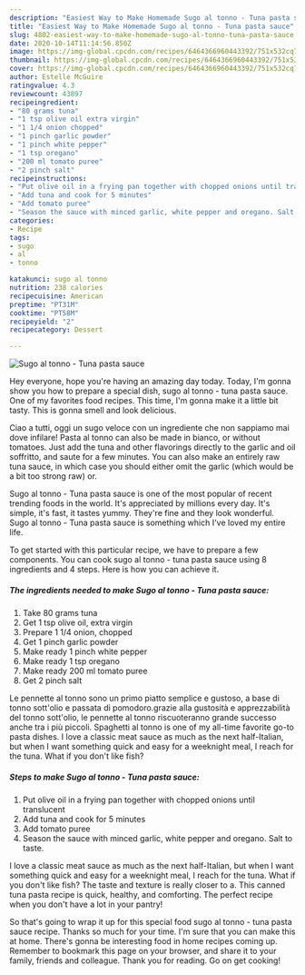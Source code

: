 ```yaml
---
description: "Easiest Way to Make Homemade Sugo al tonno - Tuna pasta sauce"
title: "Easiest Way to Make Homemade Sugo al tonno - Tuna pasta sauce"
slug: 4802-easiest-way-to-make-homemade-sugo-al-tonno-tuna-pasta-sauce
date: 2020-10-14T11:14:56.850Z
image: https://img-global.cpcdn.com/recipes/6464366960443392/751x532cq70/sugo-al-tonno-tuna-pasta-sauce-recipe-main-photo.jpg
thumbnail: https://img-global.cpcdn.com/recipes/6464366960443392/751x532cq70/sugo-al-tonno-tuna-pasta-sauce-recipe-main-photo.jpg
cover: https://img-global.cpcdn.com/recipes/6464366960443392/751x532cq70/sugo-al-tonno-tuna-pasta-sauce-recipe-main-photo.jpg
author: Estelle McGuire
ratingvalue: 4.3
reviewcount: 43897
recipeingredient:
- "80 grams tuna"
- "1 tsp olive oil extra virgin"
- "1 1/4 onion chopped"
- "1 pinch garlic powder"
- "1 pinch white pepper"
- "1 tsp oregano"
- "200 ml tomato puree"
- "2 pinch salt"
recipeinstructions:
- "Put olive oil in a frying pan together with chopped onions until translucent"
- "Add tuna and cook for 5 minutes"
- "Add tomato puree"
- "Season the sauce with minced garlic, white pepper and oregano. Salt to taste."
categories:
- Recipe
tags:
- sugo
- al
- tonno

katakunci: sugo al tonno 
nutrition: 238 calories
recipecuisine: American
preptime: "PT31M"
cooktime: "PT58M"
recipeyield: "2"
recipecategory: Dessert

---
```



![Sugo al tonno - Tuna pasta sauce](https://img-global.cpcdn.com/recipes/6464366960443392/751x532cq70/sugo-al-tonno-tuna-pasta-sauce-recipe-main-photo.jpg)

Hey everyone, hope you're having an amazing day today. Today, I'm gonna show you how to prepare a special dish, sugo al tonno - tuna pasta sauce. One of my favorites food recipes. This time, I'm gonna make it a little bit tasty. This is gonna smell and look delicious.

Ciao a tutti, oggi un sugo veloce con un ingrediente che non sappiamo mai dove infilare! Pasta al tonno can also be made in bianco, or without tomatoes. Just add the tuna and other flavorings directly to the garlic and oil soffritto, and saute for a few minutes. You can also make an entirely raw tuna sauce, in which case you should either omit the garlic (which would be a bit too strong raw) or.

Sugo al tonno - Tuna pasta sauce is one of the most popular of recent trending foods in the world. It's appreciated by millions every day. It's simple, it's fast, it tastes yummy. They're fine and they look wonderful. Sugo al tonno - Tuna pasta sauce is something which I've loved my entire life.


To get started with this particular recipe, we have to prepare a few components. You can cook sugo al tonno - tuna pasta sauce using 8 ingredients and 4 steps. Here is how you can achieve it.

<!--inarticleads1-->

##### The ingredients needed to make Sugo al tonno - Tuna pasta sauce:

1. Take 80 grams tuna
1. Get 1 tsp olive oil, extra virgin
1. Prepare 1 1/4 onion, chopped
1. Get 1 pinch garlic powder
1. Make ready 1 pinch white pepper
1. Make ready 1 tsp oregano
1. Make ready 200 ml tomato puree
1. Get 2 pinch salt


Le pennette al tonno sono un primo piatto semplice e gustoso, a base di tonno sott&#39;olio e passata di pomodoro.grazie alla gustosità e apprezzabilità del tonno sott&#39;olio, le pennette al tonno riscuoteranno grande successo anche tra i più piccoli. Spaghetti al tonno is one of my all-time favorite go-to pasta dishes. I love a classic meat sauce as much as the next half-Italian, but when I want something quick and easy for a weeknight meal, I reach for the tuna. What if you don&#39;t like fish? 

<!--inarticleads2-->

##### Steps to make Sugo al tonno - Tuna pasta sauce:

1. Put olive oil in a frying pan together with chopped onions until translucent
1. Add tuna and cook for 5 minutes
1. Add tomato puree
1. Season the sauce with minced garlic, white pepper and oregano. Salt to taste.


I love a classic meat sauce as much as the next half-Italian, but when I want something quick and easy for a weeknight meal, I reach for the tuna. What if you don&#39;t like fish? The taste and texture is really closer to a. This canned tuna pasta recipe is quick, healthy, and comforting. The perfect recipe when you don&#39;t have a lot in your pantry! 

So that's going to wrap it up for this special food sugo al tonno - tuna pasta sauce recipe. Thanks so much for your time. I'm sure that you can make this at home. There's gonna be interesting food in home recipes coming up. Remember to bookmark this page on your browser, and share it to your family, friends and colleague. Thank you for reading. Go on get cooking!
